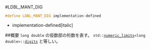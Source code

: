 #LDBL_MANT_DIG
```cpp
#define LDBL_MANT_DIG implementation-defined
```
* implementation-defined[italic]

##概要
`long double` の仮数部の桁数を表す。
`std::`[`numeric_limits`](/reference/limits/numeric_limits.md)`<long double>::`[`digits`](/reference/limits/numeric_limits/digits.md) と等しい。
